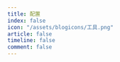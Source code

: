 ```yaml
---
title: 配置
index: false
icon: "/assets/blogicons/工具.png"
article: false
timeline: false
comment: false
---
```


<div class="catalog-display-container">
  <Catalog hideHeading />
</div>
